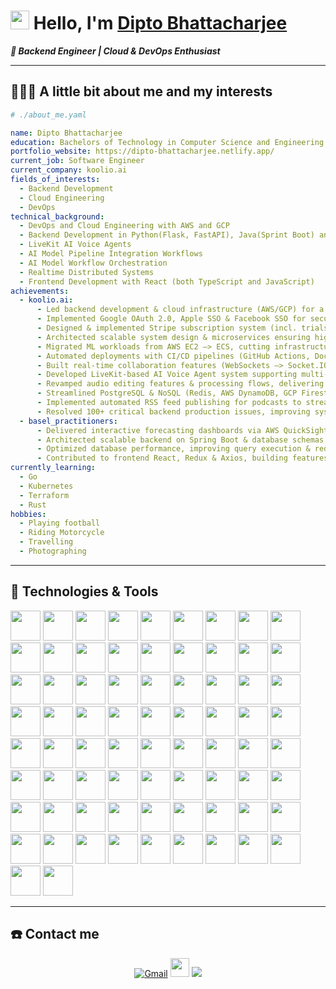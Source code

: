 # <img src="https://raw.githubusercontent.com/iampavangandhi/iampavangandhi/master/gifs/Hi.gif" width="30px"> Hello, I'm [Dipto Bhattacharjee](https://dipto-bhattacharjee.netlify.app/)

**_🔧 Backend Engineer | Cloud & DevOps Enthusiast_**

---

## 👨🏻‍💻 A little bit about me and my interests

```yaml
# ./about_me.yaml

name: Dipto Bhattacharjee
education: Bachelors of Technology in Computer Science and Engineering
portfolio_website: https://dipto-bhattacharjee.netlify.app/
current_job: Software Engineer
current_company: koolio.ai
fields_of_interests:
  - Backend Development
  - Cloud Engineering
  - DevOps
technical_background:
  - DevOps and Cloud Engineering with AWS and GCP
  - Backend Development in Python(Flask, FastAPI), Java(Sprint Boot) and Node.js(Express.js)
  - LiveKit AI Voice Agents
  - AI Model Pipeline Integration Workflows
  - AI Model Workflow Orchestration
  - Realtime Distributed Systems
  - Frontend Development with React (both TypeScript and JavaScript)
achievements:
  - koolio.ai:
      - Led backend development & cloud infrastructure (AWS/GCP) for a production app with 10+ core features
      - Implemented Google OAuth 2.0, Apple SSO & Facebook SSO for secure authentication, boosting user sign-ups by 47%
      - Designed & implemented Stripe subscription system (incl. trials) in production for smooth transactions
      - Architected scalable system design & microservices ensuring high availability, reliability & performance & low latency
      - Migrated ML workloads from AWS EC2 –> ECS, cutting infrastructure costs by 40%
      - Automated deployments with CI/CD pipelines (GitHub Actions, Docker, Cloud Build) enabling zero-downtime deployments
      - Built real-time collaboration features (WebSockets –> Socket.IO) with Redis, scaling from MVP to thousands of concurrent sessions
      - Developed LiveKit-based AI Voice Agent system supporting multi-user audio rooms with live transcription & recording, designed for scalable real-time collaboration
      - Revamped audio editing features & processing flows, delivering a 66.7% increase in performance efficiency
      - Streamlined PostgreSQL & NoSQL (Redis, AWS DynamoDB, GCP Firestore) on AWS/GCP, reducing storage 35% & latency 50%
      - Implemented automated RSS feed publishing for podcasts to streamline content distribution
      - Resolved 100+ critical backend production issues, improving system stability, security & reducing average incident response time by 50%
  - basel_practitioners:
      - Delivered interactive forecasting dashboards via AWS QuickSight, S3 & Athena for data-driven insights
      - Architected scalable backend on Spring Boot & database schemas with MySQL, ensuring maintainability & efficient data flows
      - Optimized database performance, improving query execution & reducing latency by 50%
      - Contributed to frontend React, Redux & Axios, building features with React Hooks for smooth API integrations
currently_learning:
  - Go
  - Kubernetes
  - Terraform
  - Rust
hobbies:
  - Playing football
  - Riding Motorcycle
  - Travelling
  - Photographing
```

---

## 🔧 Technologies & Tools

<img src="https://cdn.jsdelivr.net/gh/devicons/devicon@latest/icons/amazonwebservices/amazonwebservices-original-wordmark.svg" height=48px width=48px /> <img src="https://cdn.jsdelivr.net/gh/devicons/devicon@latest/icons/googlecloud/googlecloud-original.svg" height=48px width=48px /> <img src="https://cdn.jsdelivr.net/gh/devicons/devicon@latest/icons/python/python-original.svg" height=48px width=48px /> <img src="https://cdn.jsdelivr.net/gh/devicons/devicon@latest/icons/django/django-plain.svg" height=48px width=48px /> <img src="https://cdn.jsdelivr.net/gh/devicons/devicon@latest/icons/djangorest/djangorest-original.svg" height=48px width=48px /> <img src="https://cdn.jsdelivr.net/gh/devicons/devicon@latest/icons/flask/flask-original.svg" height=48px width=48px /> <img src="https://cdn.jsdelivr.net/gh/devicons/devicon@latest/icons/fastapi/fastapi-original.svg" height=48px width=48px /> <img src="https://cdn.jsdelivr.net/gh/devicons/devicon@latest/icons/streamlit/streamlit-original.svg" height=48px width=48px /> <img src="https://cdn.jsdelivr.net/gh/devicons/devicon@latest/icons/pypi/pypi-original.svg" height=48px width=48px /> <img src="https://cdn.jsdelivr.net/gh/devicons/devicon@latest/icons/java/java-original.svg" height=48px width=48px /> <img src="https://cdn.jsdelivr.net/gh/devicons/devicon@latest/icons/spring/spring-original.svg" height=48px width=48px /> <img src="https://cdn.jsdelivr.net/gh/devicons/devicon@latest/icons/maven/maven-original.svg" height=48px width=48px /> <img src="https://cdn.jsdelivr.net/gh/devicons/devicon@latest/icons/nodejs/nodejs-original.svg" height=48px width=48px /> <img src="https://cdn.jsdelivr.net/gh/devicons/devicon@latest/icons/express/express-original.svg" height=48px width=48px /> <img src="https://cdn.jsdelivr.net/gh/devicons/devicon@latest/icons/npm/npm-original.svg" height=48px width=48px /> <img src="https://cdn.jsdelivr.net/gh/devicons/devicon@latest/icons/nodemon/nodemon-original.svg" height=48px width=48px /> <img src="https://cdn.jsdelivr.net/gh/devicons/devicon@latest/icons/javascript/javascript-original.svg" height=48px width=48px /> <img src="https://cdn.jsdelivr.net/gh/devicons/devicon@latest/icons/typescript/typescript-original.svg" height=48px width=48px /> <img src="https://cdn.jsdelivr.net/gh/devicons/devicon@latest/icons/postgresql/postgresql-original.svg" height=48px width=48px /> <img src="https://cdn.jsdelivr.net/gh/devicons/devicon@latest/icons/mysql/mysql-original.svg" height=48px width=48px /> <img src="https://cdn.jsdelivr.net/gh/devicons/devicon@latest/icons/mariadb/mariadb-original.svg" height=48px width=48px /> <img src="https://cdn.jsdelivr.net/gh/devicons/devicon@latest/icons/dynamodb/dynamodb-original.svg" height=48px width=48px /> <img src="https://cdn.jsdelivr.net/gh/devicons/devicon@latest/icons/sqlite/sqlite-original.svg" height=48px width=48px /> <img src="https://cdn.jsdelivr.net/gh/devicons/devicon@latest/icons/redis/redis-original.svg" height=48px width=48px /> <img src="https://cdn.jsdelivr.net/gh/devicons/devicon@latest/icons/mongodb/mongodb-original.svg" height=48px width=48px /> <img src="https://cdn.jsdelivr.net/gh/devicons/devicon@latest/icons/mongoose/mongoose-original.svg" height=48px width=48px /> <img src="https://cdn.jsdelivr.net/gh/devicons/devicon@latest/icons/sqlalchemy/sqlalchemy-original.svg" height=48px width=48px /> <img src="https://cdn.jsdelivr.net/gh/devicons/devicon@latest/icons/sqldeveloper/sqldeveloper-original.svg" height=48px width=48px /> <img src="https://cdn.jsdelivr.net/gh/devicons/devicon@latest/icons/prisma/prisma-original.svg" height=48px width=48px /> <img src="https://cdn.jsdelivr.net/gh/devicons/devicon@latest/icons/docker/docker-original.svg" height=48px width=48px /> <img src="https://cdn.jsdelivr.net/gh/devicons/devicon@latest/icons/podman/podman-original.svg" height=48px width=48px /> <img src="https://cdn.jsdelivr.net/gh/devicons/devicon@latest/icons/git/git-original.svg" height=48px width=48px /> <img src="https://cdn.jsdelivr.net/gh/devicons/devicon@latest/icons/github/github-original.svg" height=48px width=48px /> <img src="https://cdn.jsdelivr.net/gh/devicons/devicon@latest/icons/githubactions/githubactions-original.svg" height=48px width=48px /> <img src="https://cdn.jsdelivr.net/gh/devicons/devicon@latest/icons/nginx/nginx-original.svg" height=48px width=48px /> <img src="https://cdn.jsdelivr.net/gh/devicons/devicon@latest/icons/socketio/socketio-original.svg" height=48px width=48px /> <img src="https://cdn.jsdelivr.net/gh/devicons/devicon@latest/icons/graphql/graphql-plain.svg" height=48px width=48px /> <img src="https://cdn.jsdelivr.net/gh/devicons/devicon@latest/icons/grpc/grpc-original.svg" height=48px width=48px /> <img src="https://cdn.jsdelivr.net/gh/devicons/devicon@latest/icons/trpc/trpc-original.svg" height=48px width=48px /> <img src="https://cdn.jsdelivr.net/gh/devicons/devicon@latest/icons/bash/bash-original.svg" height=48px width=48px /> <img src="https://cdn.jsdelivr.net/gh/devicons/devicon@latest/icons/ssh/ssh-original-wordmark.svg" height=48px width=48px /> <img src="https://cdn.jsdelivr.net/gh/devicons/devicon@latest/icons/zsh/zsh-original.svg" height=48px width=48px /> <img src="https://cdn.jsdelivr.net/gh/devicons/devicon@latest/icons/linux/linux-original.svg" height=48px width=48px /> <img src="https://cdn.jsdelivr.net/gh/devicons/devicon@latest/icons/archlinux/archlinux-original.svg" height=48px width=48px /> <img src="https://cdn.jsdelivr.net/gh/devicons/devicon@latest/icons/googlecolab/googlecolab-original.svg" height=48px width=48px /> <img src="https://cdn.jsdelivr.net/gh/devicons/devicon@latest/icons/netlify/netlify-original.svg" height=48px width=48px /> <img src="https://cdn.jsdelivr.net/gh/devicons/devicon@latest/icons/vercel/vercel-original.svg" height=48px width=48px /> <img src="https://cdn.jsdelivr.net/gh/devicons/devicon@latest/icons/windows11/windows11-original.svg" height=48px width=48px /> <img src="https://cdn.jsdelivr.net/gh/devicons/devicon@latest/icons/powershell/powershell-original.svg" height=48px width=48px /> <img src="https://cdn.jsdelivr.net/gh/devicons/devicon@latest/icons/react/react-original.svg" height=48px width=48px /> <img src="https://cdn.jsdelivr.net/gh/devicons/devicon@latest/icons/vitejs/vitejs-original.svg" height=48px width=48px /> <img src="https://cdn.jsdelivr.net/gh/devicons/devicon@latest/icons/axios/axios-plain.svg" height=48px width=48px /> <img src="https://cdn.jsdelivr.net/gh/devicons/devicon@latest/icons/redux/redux-original.svg" height=48px width=48px /> <img src="https://cdn.jsdelivr.net/gh/devicons/devicon@latest/icons/tailwindcss/tailwindcss-original-wordmark.svg" height=48px width=48px /> <img src="https://cdn.jsdelivr.net/gh/devicons/devicon@latest/icons/nextjs/nextjs-original.svg" height=48px width=48px /> <img src="https://cdn.jsdelivr.net/gh/devicons/devicon@latest/icons/html5/html5-original.svg" height=48px width=48px /> <img src="https://cdn.jsdelivr.net/gh/devicons/devicon@latest/icons/css3/css3-original.svg" height=48px width=48px /> <img src="https://cdn.jsdelivr.net/gh/devicons/devicon@latest/icons/postman/postman-original.svg" height=48px width=48px /> <img src="https://cdn.jsdelivr.net/gh/devicons/devicon@latest/icons/swagger/swagger-original.svg" height=48px width=48px /> <img src="https://cdn.jsdelivr.net/gh/devicons/devicon@latest/icons/go/go-original.svg" height=48px width=48px /> <img src="https://cdn.jsdelivr.net/gh/devicons/devicon@latest/icons/terraform/terraform-original.svg" height=48px width=48px /> <img src="https://cdn.jsdelivr.net/gh/devicons/devicon@latest/icons/kubernetes/kubernetes-original.svg" height=48px width=48px /> <img src="https://cdn.jsdelivr.net/gh/devicons/devicon@latest/icons/rust/rust-original.svg" height=48px width=48px /> <img src="https://cdn.jsdelivr.net/gh/devicons/devicon@latest/icons/cplusplus/cplusplus-original.svg" height=48px width=48px /> <img src="https://cdn.jsdelivr.net/gh/devicons/devicon@latest/icons/c/c-original.svg" height=48px width=48px /> <img src="https://cdn.jsdelivr.net/gh/devicons/devicon@latest/icons/kotlin/kotlin-original.svg" height=48px width=48px /> <img src="https://cdn.jsdelivr.net/gh/devicons/devicon@latest/icons/vim/vim-original.svg" height=48px width=48px /> <img src="https://cdn.jsdelivr.net/gh/devicons/devicon@latest/icons/neovim/neovim-original.svg" height=48px width=48px /> <img src="https://cdn.jsdelivr.net/gh/devicons/devicon@latest/icons/pycharm/pycharm-original.svg" height=48px width=48px /> <img src="https://cdn.jsdelivr.net/gh/devicons/devicon@latest/icons/intellij/intellij-original.svg" height=48px width=48px /> <img src="https://cdn.jsdelivr.net/gh/devicons/devicon@latest/icons/eclipse/eclipse-original-wordmark.svg" height=48px width=48px /> <img src="https://cdn.jsdelivr.net/gh/devicons/devicon@latest/icons/vscodium/vscodium-original.svg" height=48px width=48px /> <img src="https://cdn.jsdelivr.net/gh/devicons/devicon@latest/icons/markdown/markdown-original.svg" height=48px width=48px /> <img src="https://cdn.jsdelivr.net/gh/devicons/devicon@latest/icons/ohmyzsh/ohmyzsh-original.svg" height=48px width=48px />

---

## ☎️ Contact me

<p align="center"><a href = "mailto:diptobhattacharjee6@gmail.com?subject=From Github Profile"><img alt="Gmail" src="https://img.shields.io/badge/Gmail-D14836?style=for-the-badge&logo=gmail&logoColor=white" /></a> <a href = "https://www.linkedin.com/in/dipto-bhattacharjee-160a10205/"><img src="https://cdn.jsdelivr.net/gh/devicons/devicon@latest/icons/linkedin/linkedin-original.svg" width=30px height=30px /></a> <a href = "https://www.instagram.com/_satirically_yours_/" ><img src="https://img.shields.io/badge/instagram%20-%23E4405F.svg?&style=for-the-badge&logo=instagram&logoColor=white"/></a></p>
